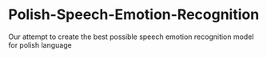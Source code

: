 # Polish-Speech-Emotion-Recognition
Our attempt to create the best possible speech emotion recognition model for polish language
